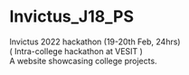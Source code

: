 # Invictus_J18_PS
Invictus 2022 hackathon (19-20th Feb, 24hrs) <br>
( Intra-college hackathon at VESIT ) <br>
A website showcasing college projects.
